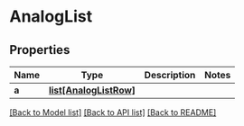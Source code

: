 # AnalogList

## Properties
Name | Type | Description | Notes
------------ | ------------- | ------------- | -------------
**a** | [**list[AnalogListRow]**](AnalogListRow.md) |  | 

[[Back to Model list]](../README.md#documentation-for-models) [[Back to API list]](../README.md#documentation-for-api-endpoints) [[Back to README]](../README.md)



